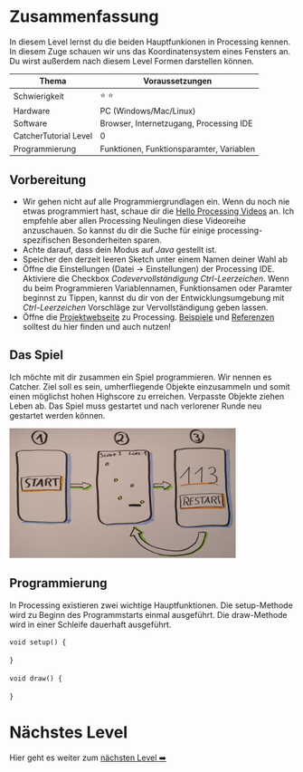 # Zusammenfassung
In diesem Level lernst du die beiden Hauptfunkionen in Processing kennen. In diesem Zuge schauen wir uns das Koordinatensystem eines Fensters an. Du wirst außerdem nach diesem Level Formen darstellen können.

| Thema                 | Voraussetzungen         |
| --------------------- | ----------------------- |
| Schwierigkeit         | :star: :star:           |
| Hardware              | PC (Windows/Mac/Linux)  |
| Software              | Browser, Internetzugang, Processing IDE        |
| CatcherTutorial Level | 0                       |
| Programmierung        | Funktionen, Funktionsparamter, Variablen|

## Vorbereitung
- Wir gehen nicht auf alle Programmiergrundlagen ein. Wenn du noch nie etwas programmiert hast, schaue dir die [Hello Processing Videos](http://hello.processing.org/) an. Ich empfehle aber allen Processing Neulingen diese Videoreihe anzuschauen. So kannst du dir die Suche für einige processing-spezifischen Besonderheiten sparen.
- Achte darauf, dass dein Modus auf *Java* gestellt ist.
- Speicher den derzeit leeren Sketch unter einem Namen deiner Wahl ab
- Öffne die Einstellungen (Datei -> Einstellungen) der Processing IDE. Aktiviere die Checkbox *Codevervollständigung Ctrl-Leerzeichen*. Wenn du beim Programmieren Variablennamen, Funktionsamen oder Paramter beginnst zu Tippen, kannst du dir von der Entwicklungsumgebung mit *Ctrl-Leerzeichen* Vorschläge zur Vervollständigung geben lassen.
- Öffne die [Projektwebseite](https://processing.org/) zu Processing. [Beispiele](https://processing.org/examples/) und [Referenzen](https://processing.org/reference/) solltest du hier finden und auch nutzen!

## Das Spiel
Ich möchte mit dir zusammen ein Spiel programmieren. Wir nennen es Catcher. Ziel soll es sein, umherfliegende Objekte einzusammeln und somit einen möglichst hohen Highscore zu erreichen. Verpasste Objekte ziehen Leben ab. Das Spiel muss gestartet und nach verlorener Runde neu gestartet werden können.
<div>
<img src="https://github.com/Flocksserver/CatcherTutorial/raw/master/tutorial/Level1/skizze.png" width="400">
</div>

## Programmierung
In Processing existieren zwei wichtige Hauptfunktionen. Die setup-Methode wird zu Beginn des Programmstarts einmal ausgeführt. Die draw-Methode wird in einer Schleife dauerhaft ausgeführt.
```processing
void setup() {

}

void draw() {

}
```



# Nächstes Level
Hier geht es weiter zum [nächsten Level :arrow_right:](https://github.com/Flocksserver/CatcherTutorial/blob/master/tutorial/Level1/Processing_Tutorial_Level_%232-CatcherGameTutorial.md)
